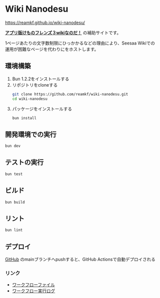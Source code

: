 # Wiki Nanodesu
https://reamkf.github.io/wiki-nanodesu/

[**アプリ版けものフレンズ３wikiなのだ！**](https://seesaawiki.jp/kemono_friends3_5ch/) の補助サイトです。

1ページあたりの文字数制限にひっかかるなどの理由により、Seesaa Wikiでの運用が困難なページを代わりにをホストします。

## 環境構築
1. Bun 1.2.2をインストールする
2. リポジトリをcloneする
	```sh
	git clone https://github.com/reamkf/wiki-nanodesu.git
	cd wiki-nanodesu
	```
3. パッケージをインストールする
	```sh
	bun install
	```

## 開発環境での実行
```sh
bun dev
```

## テストの実行
```sh
bun test
```

## ビルド
```sh
bun build
```

## リント
```sh
bun lint
```

## デプロイ
[GitHub](https://github.com/reamkf/wiki-nanodesu) のmainブランチへpushすると、GitHub Actionsで自動デプロイされる

### リンク
- [ワークフローファイル](https://github.com/reamkf/wiki-nanodesu/blob/main/.github/workflows/nextjs.yml)
- [ワークフロー実行ログ](https://github.com/reamkf/wiki-nanodesu/actions/workflows/nextjs.yml)